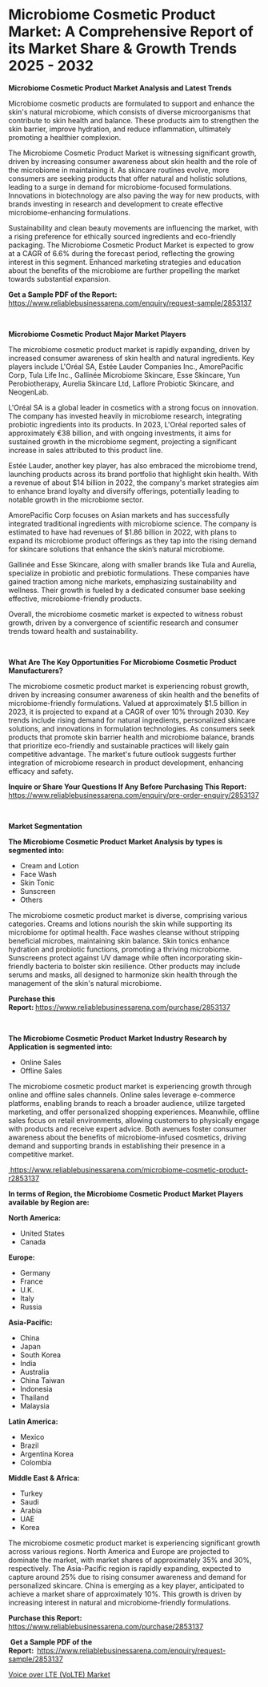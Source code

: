 <p><h1>Microbiome Cosmetic Product Market: A Comprehensive Report of its Market Share & Growth Trends 2025 - 2032</h1></p><p><strong>Microbiome Cosmetic Product Market Analysis and Latest Trends</strong></p>
<p><p>Microbiome cosmetic products are formulated to support and enhance the skin's natural microbiome, which consists of diverse microorganisms that contribute to skin health and balance. These products aim to strengthen the skin barrier, improve hydration, and reduce inflammation, ultimately promoting a healthier complexion. </p><p>The Microbiome Cosmetic Product Market is witnessing significant growth, driven by increasing consumer awareness about skin health and the role of the microbiome in maintaining it. As skincare routines evolve, more consumers are seeking products that offer natural and holistic solutions, leading to a surge in demand for microbiome-focused formulations. Innovations in biotechnology are also paving the way for new products, with brands investing in research and development to create effective microbiome-enhancing formulations. </p><p>Sustainability and clean beauty movements are influencing the market, with a rising preference for ethically sourced ingredients and eco-friendly packaging. The Microbiome Cosmetic Product Market is expected to grow at a CAGR of 6.6% during the forecast period, reflecting the growing interest in this segment. Enhanced marketing strategies and education about the benefits of the microbiome are further propelling the market towards substantial expansion.</p></p>
<p><strong>Get a Sample PDF of the Report:&nbsp;</strong> <a href="https://www.reliablebusinessarena.com/enquiry/request-sample/2853137?utm_campaign=2294&utm_medium=2&utm_source=Github&utm_content=ia&utm_term=11032025&utm_id=microbiome-cosmetic-product">https://www.reliablebusinessarena.com/enquiry/request-sample/2853137</a></p>
<p>&nbsp;</p>
<p><strong>Microbiome Cosmetic Product Major Market Players</strong></p>
<p><p>The microbiome cosmetic product market is rapidly expanding, driven by increased consumer awareness of skin health and natural ingredients. Key players include L'Oréal SA, Estée Lauder Companies Inc., AmorePacific Corp, Tula Life Inc., Gallinée Microbiome Skincare, Esse Skincare, Yun Perobiotherapy, Aurelia Skincare Ltd, Laflore Probiotic Skincare, and NeogenLab.</p><p>L'Oréal SA is a global leader in cosmetics with a strong focus on innovation. The company has invested heavily in microbiome research, integrating probiotic ingredients into its products. In 2023, L'Oréal reported sales of approximately €38 billion, and with ongoing investments, it aims for sustained growth in the microbiome segment, projecting a significant increase in sales attributed to this product line.</p><p>Estée Lauder, another key player, has also embraced the microbiome trend, launching products across its brand portfolio that highlight skin health. With a revenue of about $14 billion in 2022, the company's market strategies aim to enhance brand loyalty and diversify offerings, potentially leading to notable growth in the microbiome sector.</p><p>AmorePacific Corp focuses on Asian markets and has successfully integrated traditional ingredients with microbiome science. The company is estimated to have had revenues of $1.86 billion in 2022, with plans to expand its microbiome product offerings as they tap into the rising demand for skincare solutions that enhance the skin’s natural microbiome.</p><p>Gallinée and Esse Skincare, along with smaller brands like Tula and Aurelia, specialize in probiotic and prebiotic formulations. These companies have gained traction among niche markets, emphasizing sustainability and wellness. Their growth is fueled by a dedicated consumer base seeking effective, microbiome-friendly products.</p><p>Overall, the microbiome cosmetic market is expected to witness robust growth, driven by a convergence of scientific research and consumer trends toward health and sustainability.</p></p>
<p>&nbsp;</p>
<p><strong>What Are The Key Opportunities For Microbiome Cosmetic Product Manufacturers?</strong></p>
<p><p>The microbiome cosmetic product market is experiencing robust growth, driven by increasing consumer awareness of skin health and the benefits of microbiome-friendly formulations. Valued at approximately $1.5 billion in 2023, it is projected to expand at a CAGR of over 10% through 2030. Key trends include rising demand for natural ingredients, personalized skincare solutions, and innovations in formulation technologies. As consumers seek products that promote skin barrier health and microbiome balance, brands that prioritize eco-friendly and sustainable practices will likely gain competitive advantage. The market's future outlook suggests further integration of microbiome research in product development, enhancing efficacy and safety.</p></p>
<p><strong>Inquire or Share Your Questions If Any Before Purchasing This Report:</strong> <a href="https://www.reliablebusinessarena.com/enquiry/pre-order-enquiry/2853137?utm_campaign=2294&utm_medium=2&utm_source=Github&utm_content=ia&utm_term=11032025&utm_id=microbiome-cosmetic-product">https://www.reliablebusinessarena.com/enquiry/pre-order-enquiry/2853137</a></p>
<p>&nbsp;</p>
<p><strong>Market Segmentation</strong></p>
<p><strong>The Microbiome Cosmetic Product Market Analysis by types is segmented into:</strong></p>
<p><ul><li>Cream and Lotion</li><li>Face Wash</li><li>Skin Tonic</li><li>Sunscreen</li><li>Others</li></ul></p>
<p><p>The microbiome cosmetic product market is diverse, comprising various categories. Creams and lotions nourish the skin while supporting its microbiome for optimal health. Face washes cleanse without stripping beneficial microbes, maintaining skin balance. Skin tonics enhance hydration and probiotic functions, promoting a thriving microbiome. Sunscreens protect against UV damage while often incorporating skin-friendly bacteria to bolster skin resilience. Other products may include serums and masks, all designed to harmonize skin health through the management of the skin's natural microbiome.</p></p>
<p><strong>Purchase this Report:&nbsp;</strong><a href="https://www.reliablebusinessarena.com/purchase/2853137?utm_campaign=2294&utm_medium=2&utm_source=Github&utm_content=ia&utm_term=11032025&utm_id=microbiome-cosmetic-product">https://www.reliablebusinessarena.com/purchase/2853137</a></p>
<p>&nbsp;</p>
<p><strong>The Microbiome Cosmetic Product Market Industry Research by Application is segmented into:</strong></p>
<p><ul><li>Online Sales</li><li>Offline Sales</li></ul></p>
<p><p>The microbiome cosmetic product market is experiencing growth through online and offline sales channels. Online sales leverage e-commerce platforms, enabling brands to reach a broader audience, utilize targeted marketing, and offer personalized shopping experiences. Meanwhile, offline sales focus on retail environments, allowing customers to physically engage with products and receive expert advice. Both avenues foster consumer awareness about the benefits of microbiome-infused cosmetics, driving demand and supporting brands in establishing their presence in a competitive market.</p></p>
<p><a href="https://www.reliablebusinessarena.com/microbiome-cosmetic-product-r2853137?utm_campaign=2294&utm_medium=2&utm_source=Github&utm_content=ia&utm_term=11032025&utm_id=microbiome-cosmetic-product">&nbsp;https://www.reliablebusinessarena.com/microbiome-cosmetic-product-r2853137</a></p>
<p><strong>In terms of Region, the Microbiome Cosmetic Product Market Players available by Region are:</strong></p>
<p>
    <p> <strong> North America: </strong>
        <ul>
            <li>United States</li>
            <li>Canada</li>
        </ul>
        </p> 
    <p> <strong> Europe: </strong>
        <ul>
            <li>Germany</li>
            <li>France</li>
            <li>U.K.</li>
            <li>Italy</li>
            <li>Russia</li>
        </ul>
        </p> 
    <p> <strong> Asia-Pacific: </strong>
        <ul>
            <li>China</li>
            <li>Japan</li>
            <li>South Korea</li>
            <li>India</li>
            <li>Australia</li>
            <li>China Taiwan</li>
            <li>Indonesia</li>
            <li>Thailand</li>
            <li>Malaysia</li>
        </ul>
        </p> 
    <p> <strong> Latin America: </strong>
        <ul>
            <li>Mexico</li>
            <li>Brazil</li>
            <li>Argentina Korea</li>
            <li>Colombia</li>
        </ul>
        </p> 
    <p> <strong> Middle East & Africa: </strong>
        <ul>
            <li>Turkey</li>
            <li>Saudi</li>
            <li>Arabia</li>
            <li>UAE</li>
            <li>Korea</li>
        </ul>
    </p>
    </p>
<p><p>The microbiome cosmetic product market is experiencing significant growth across various regions. North America and Europe are projected to dominate the market, with market shares of approximately 35% and 30%, respectively. The Asia-Pacific region is rapidly expanding, expected to capture around 25% due to rising consumer awareness and demand for personalized skincare. China is emerging as a key player, anticipated to achieve a market share of approximately 10%. This growth is driven by increasing interest in natural and microbiome-friendly formulations.</p></p>
<p><strong>Purchase this Report: </strong><a href="https://www.reliablebusinessarena.com/purchase/2853137?utm_campaign=2294&utm_medium=2&utm_source=Github&utm_content=ia&utm_term=11032025&utm_id=microbiome-cosmetic-product">https://www.reliablebusinessarena.com/purchase/2853137</a></p>
<p>&nbsp;<strong>Get a Sample PDF of the Report:&nbsp;&nbsp;</strong><a href="https://www.reliablebusinessarena.com/enquiry/request-sample/2853137?utm_campaign=2294&utm_medium=2&utm_source=Github&utm_content=ia&utm_term=11032025&utm_id=microbiome-cosmetic-product">https://www.reliablebusinessarena.com/enquiry/request-sample/2853137</a></p>
<p><strong></strong></p>
<p><p><a href="https://github.com/cayposshefin/Market-Research-Report-List-1/blob/main/voice-over-lte-volte-market.md?utm_campaign=2294&utm_medium=2&utm_source=Github&utm_content=ia&utm_term=11032025&utm_id=microbiome-cosmetic-product">Voice over LTE (VoLTE) Market</a></p></p>